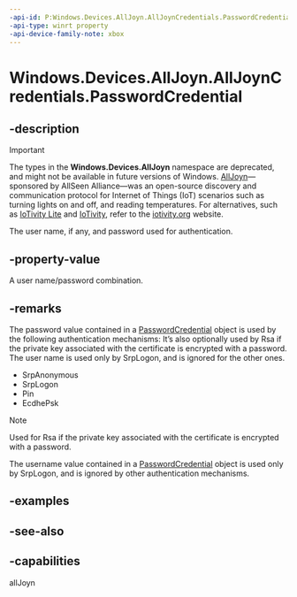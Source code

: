 ```yaml
---
-api-id: P:Windows.Devices.AllJoyn.AllJoynCredentials.PasswordCredential
-api-type: winrt property
-api-device-family-note: xbox
---
```


<!-- Property syntax
public Windows.Security.Credentials.PasswordCredential PasswordCredential { get;  set; }
-->

# Windows.Devices.AllJoyn.AllJoynCredentials.PasswordCredential

## -description

> [!IMPORTANT]
> The types in the **Windows.Devices.AllJoyn** namespace are deprecated, and might not be available in future versions of Windows. [AllJoyn](https://openconnectivity.org/technology/reference-implementation/alljoyn/)&mdash;sponsored by AllSeen Alliance&mdash;was an open-source discovery and communication protocol for Internet of Things (IoT) scenarios such as turning lights on and off, and reading temperatures. For alternatives, such as [IoTivity Lite](https://github.com/iotivity/iotivity-lite) and [IoTivity](https://github.com/iotivity/iotivity), refer to the [iotivity.org](https://iotivity.org/) website.

The user name, if any, and password used for authentication.

## -property-value
A user name/password combination.

## -remarks
The password value contained in a [PasswordCredential](../windows.security.credentials/passwordcredential.md) object is used by the following authentication mechanisms: It’s also optionally used by Rsa if the private key associated with the certificate is encrypted with a password. The user name is used only by SrpLogon, and is ignored for the other ones.


+ SrpAnonymous
+ SrpLogon
+ Pin
+ EcdhePsk
> [!NOTE]
> Used for Rsa if the private key associated with the certificate is encrypted with a password.

The username value contained in a [PasswordCredential](../windows.security.credentials/passwordcredential.md) object is used only by SrpLogon, and is ignored by other authentication mechanisms.

## -examples

## -see-also


## -capabilities
allJoyn
